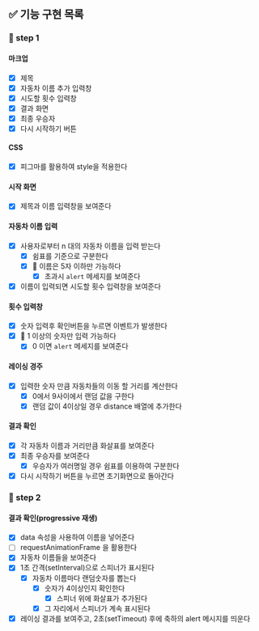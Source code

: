 ## ✅ 기능 구현 목록

### 🎯 step 1

#### 마크업

- [x] 제목
- [x] 자동차 이름 추가 입력창
- [x] 시도할 횟수 입력창
- [x] 결과 화면
- [x] 최종 우승자
- [x] 다시 시작하기 버튼

#### CSS

- [x] 피그마를 활용하여 style을 적용한다

#### 시작 화면

- [x] 제목과 이름 입력창을 보여준다

#### 자동차 이름 입력

- [x] 사용자로부터 n 대의 자동차 이름을 입력 받는다
  - [x] 쉼표를 기준으로 구분한다
  - [x] 🚦 이름은 5자 이하만 가능하다
    - [x] 초과시 `alert` 메세지를 보여준다
- [x] 이름이 입력되면 시도할 횟수 입력창을 보여준다

#### 횟수 입력창

- [x] 숫자 입력후 확인버튼을 누르면 이벤트가 발생한다
- [x] 🚦 1 이상의 숫자만 입력 가능하다
  - [x] 0 이면 `alert` 메세지를 보여준다

#### 레이싱 경주

- [x] 입력한 숫자 만큼 자동차들의 이동 할 거리를 계산한다
  - [x] 0에서 9사이에서 랜덤 값을 구한다
  - [x] 랜덤 값이 4이상일 경우 distance 배열에 추가한다

#### 결과 확인

- [x] 각 자동차 이름과 거리만큼 화살표를 보여준다
- [x] 최종 우승자를 보여준다
  - [x] 우승자가 여러명일 경우 쉼표를 이용하여 구분한다
- [x] 다시 시작하기 버튼을 누르면 초기화면으로 돌아간다

### 🎯 step 2

#### 결과 확인(progressive 재생)

- [x] data 속성을 사용하여 이름을 넣어준다
- [ ] requestAnimationFrame 을 활용한다
- [x] 자동차 이름들을 보여준다
- [x] 1초 간격(setInterval)으로 스피너가 표시된다
  - [x] 자동차 이름마다 랜덤숫자를 뽑는다
    - [x] 숫자가 4이상인지 확인한다
      - [x] 스피너 위에 화살표가 추가된다
    - [x] 그 자리에서 스피너가 계속 표시된다
- [x] 레이싱 결과를 보여주고, 2초(setTimeout) 후에 축하의 alert 메시지를 띄운다
